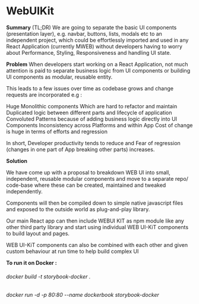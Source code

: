 # WebUIKit
**Summary** (TL;DR)
We are going to separate the basic UI components (presentation layer), e.g. navbar, buttons, lists, modals etc to an independent project, which could be effortlessly imported and used in any React Application (currently MWEB) without developers having to worry about Performance, Styling, Responsiveness and handling UI state.

**Problem**
When developers start working on a React Application, not much attention is paid to separate business logic from UI components or building UI components as modular, reusable entity. 

This leads to a few issues over time as codebase grows and change requests are incorporated e.g :

Huge Monolithic components Which are hard to refactor and maintain
Duplicated logic between different parts and lifecycle of application
Convoluted Patterns because of adding business logic directly into UI Components
Inconsistency across Platforms and within App
Cost of change is huge in terms of efforts and regression

In short, Developer productivity tends to reduce and Fear of regression (changes in one part of App breaking other parts) increases. 


**Solution**

We have come up with a proposal to breakdown WEB UI into small, independent, reusable modular components  and  move  to a separate repo/ code-base  where these can be created, maintained and tweaked independently. 

Components will then be compiled down to simple native javascript files and exposed to the outside world  as plug-and-play library.

Our main React app can then include WEBUI KIT as npm module like any other third party library and start using individual WEB UI-KiT components  to build layout and pages. 

WEB UI-KiT components can also be combined with each other and given custom behaviour at run time to help build complex UI



**To run it on Docker :** 

###### docker build -t storybook-docker .
 
###### docker run -d -p 80:80 --name dockerbook storybook-docker
